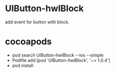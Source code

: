 # UIButton-hwlBlock
add event for button with block.


# cocoapods
- pod search UIButton-hwlBlock --ios --simple
- Podfile add [pod 'UIButton-hwlBlock', '~> 1.0.4']
- pod install
